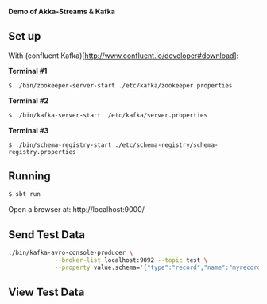 **Demo of Akka-Streams & Kafka**

## Set up

With (confluent Kafka)[http://www.confluent.io/developer#download]:

**Terminal #1**
```sh
$ ./bin/zookeeper-server-start ./etc/kafka/zookeeper.properties
```

**Terminal #2**
```sh
$ ./bin/kafka-server-start ./etc/kafka/server.properties
```

**Terminal #3**
```
$ ./bin/schema-registry-start ./etc/schema-registry/schema-registry.properties
```

## Running

```sh
$ sbt run
```

Open a browser at: http://localhost:9000/

## Send Test Data

```sh
./bin/kafka-avro-console-producer \
             --broker-list localhost:9092 --topic test \
             --property value.schema='{"type":"record","name":"myrecord","fields":[{"name":"f1","type":"string"}]}'
```

## View Test Data